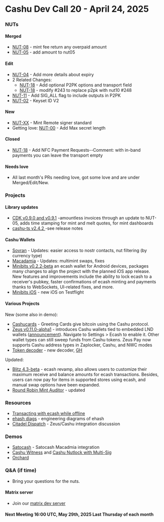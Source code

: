 # Cashu Dev Call 20 - April 24, 2025

### NUTs 

#### Merged

* [NUT-08](https://github.com/cashubtc/nuts/pull/146) - mint fee return any overpaid amount
* [NUT-05](https://github.com/cashubtc/nuts/pull/173) - add amount to nut05

#### Edit

* [NUT-04](https://github.com/cashubtc/nuts/pull/245) - Add more details about expiry
* 2 Related Changes:
    * [NUT-18](https://github.com/cashubtc/nuts/pull/243) - Add optional P2PK options and transport field
    * [NUT-18](https://github.com/cashubtc/nuts/pull/248) - modify #243 to replace p2pk with nut10 #248
* [NUT-11](https://github.com/cashubtc/nuts/pull/149) - Add SIG_ALL flag to include outputs in P2PK
* [NUT-02](https://github.com/cashubtc/nuts/pull/182) - Keyset ID V2

#### New
* [NUT-XX](https://github.com/cashubtc/nuts/pull/250) -  Mint Remote signer standard
* Getting love: [NUT-00](https://github.com/cashubtc/nuts/pull/234) - Add Max secret length

#### Closed
* [NUT-18](https://github.com/cashubtc/nuts/pull/240) - Add NFC Payment Requests--Comment: with in-band payments you can leave the transport empty 

#### Needs love
* All last month's PRs needing love, got some love and are under Merged/Edit/New.

### Projects


#### Library updates
* [CDK v0.9.0 and v0.9.1](https://github.com/cashubtc/cdk/releases) -amountless invoices through an update to NUT-05, adds time stamping for mint and melt quotes, for mint dashboards
* [cashu-ts v2.4.2 ](https://github.com/cashubtc/cashu-ts/releases)-see release notes

#### Cashu Wallets
* [Sovran](https://github.com/SovranBitcoin/Sovran) - Updates: easier access to nostr contacts, nut filtering (by currency type)
* [Macadamia](https://github.com/zeugmaster/macadamia) - Updates: multimint swaps, fixes
* [Minibits v0.2.2-beta](https://github.com/minibits-cash/minibits_wallet/releases) an ecash wallet for Android devices, packages many changes to align the project with the planned iOS app release. New features and improvements include the ability to lock ecash to a receiver's pubkey, faster confirmations of ecash minting and payments thanks to WebSockets, UI-related fixes, and more.
* [Minibits iOS](https://testflight.apple.com/join/defJQgTD) - new iOS on Testflight

#### Various Projects

New (some also in demo): 
* [Cashucards](https://github.com/Marc26z/CashuCards) - Greeting Cards give bitcoin using the Cashu protocol.
* [Zeus v0.11.0-alpha1](https://github.com/ZeusLN/zeus/releases) - introduces Cashu wallets tied to embedded LND wallets ([announcement](https://x.com/ZeusLN/status/1914665563269259514)). Navigate to Settings > Ecash to enable it. Other wallet types can still sweep funds from Cashu tokens. Zeus Pay now supports Cashu address types in Zaplocker, Cashu, and NWC modes
* [Token decoder](https://decode.8333.space/) - new decoder, [GH](https://github.com/callebtc/cashu-decoder)

Updated: 
* [Blitz 4.3-beta](https://github.com/BlitzWallet/BlitzWallet/releases) - ecash revamp, also allows users to customize their maximum receive and balance amounts for ecash transactions. Besides, users can now pay for items in supported stores using ecash, and manual swap options have been expanded.
* [Round Robin Mint Auditor](https://audit.8333.space) - updated

### Resources 

* [Transacting with ecash while offline](https://yakihonne.com/article/naddr1qvzqqqr4gupzp394x6dfmvn69cduj7e9l2jgvtvle7n5w5rtrunjlr6tx6up9k7kqq25cjpsdfeyj3z9f3txsejnfezk6mjpwagyyweknn3)
* [ehash diags](https://hashpool.dev/diagrams/) - engineering diagrams of ehash 
* [Citadel Dispatch](https://www.youtube.com/watch?v=ahFusuijVBE) -  Zeus/Cashu integration discussion

### Demos


* [Satocash](https://github.com/Toporin/macadamia/tree/satocash-integration) - Satocash Macadmia integration
* [Cashu Witness](https://www.nostrly.com/cashu-witness/) and [Cashu Nutlock with Multi-Sig](https://www.nostrly.com/cashu-nutlock/) 
* [Orchard](https://github.com/orangeshyguy21/orchard) 


### Q&A (if time)
* Bring your questions for the nuts.

#### Matrix server
- Join our [matrix dev server](https://matrix.to/#/#dev:matrix.cashu.space)

#### Next Meeting 16:00 UTC, May 29th, 2025 Last Thursday of each month



